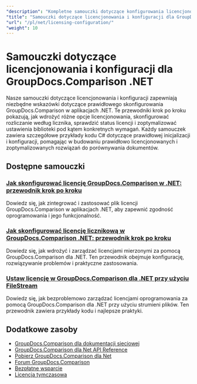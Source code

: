 ```yaml
---
"description": "Kompletne samouczki dotyczące konfigurowania licencjonowania, licencjonowania licznikowego i konfiguracji GroupDocs.Comparison dla platformy .NET."
"title": "Samouczki dotyczące licencjonowania i konfiguracji dla GroupDocs.Comparison .NET"
"url": "/pl/net/licensing-configuration/"
"weight": 10
---
```


# Samouczki dotyczące licencjonowania i konfiguracji dla GroupDocs.Comparison .NET

Nasze samouczki dotyczące licencjonowania i konfiguracji zapewniają niezbędne wskazówki dotyczące prawidłowego skonfigurowania GroupDocs.Comparison w aplikacjach .NET. Te przewodniki krok po kroku pokazują, jak wdrożyć różne opcje licencjonowania, skonfigurować rozliczanie według licznika, sprawdzić status licencji i zoptymalizować ustawienia biblioteki pod kątem konkretnych wymagań. Każdy samouczek zawiera szczegółowe przykłady kodu C# dotyczące prawidłowej inicjalizacji i konfiguracji, pomagając w budowaniu prawidłowo licencjonowanych i zoptymalizowanych rozwiązań do porównywania dokumentów.

## Dostępne samouczki

### [Jak skonfigurować licencję GroupDocs.Comparison w .NET: przewodnik krok po kroku](./setting-up-groupdocs-comparison-license-net/)
Dowiedz się, jak zintegrować i zastosować plik licencji GroupDocs.Comparison w aplikacjach .NET, aby zapewnić zgodność oprogramowania i jego funkcjonalność.

### [Jak skonfigurować licencję licznikową w GroupDocs.Comparison .NET: przewodnik krok po kroku](./master-metered-license-groupdocs-comparison-net/)
Dowiedz się, jak wdrożyć i zarządzać licencjami mierzonymi za pomocą GroupDocs.Comparison dla .NET. Ten przewodnik obejmuje konfigurację, rozwiązywanie problemów i praktyczne zastosowania.

### [Ustaw licencję w GroupDocs.Comparison dla .NET przy użyciu FileStream](./set-license-file-stream-groupdocs-comparison-dotnet/)
Dowiedz się, jak bezproblemowo zarządzać licencjami oprogramowania za pomocą GroupDocs.Comparison dla .NET przy użyciu strumieni plików. Ten przewodnik zawiera przykłady kodu i najlepsze praktyki.

## Dodatkowe zasoby

- [GroupDocs.Comparison dla dokumentacji sieciowej](https://docs.groupdocs.com/comparison/net/)
- [GroupDocs.Comparison dla Net API Reference](https://reference.groupdocs.com/comparison/net/)
- [Pobierz GroupDocs.Comparison dla Net](https://releases.groupdocs.com/comparison/net/)
- [Forum GroupDocs.Comparison](https://forum.groupdocs.com/c/comparison)
- [Bezpłatne wsparcie](https://forum.groupdocs.com/)
- [Licencja tymczasowa](https://purchase.groupdocs.com/temporary-license/)